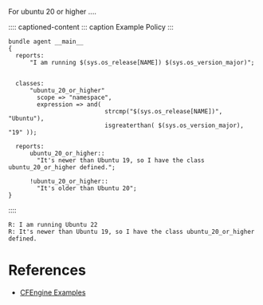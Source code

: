 For ubuntu 20 or higher ....

:::: captioned-content
::: caption
Example Policy
:::

``` {.cfengine3 include-stdlib="t" log-level="info" exports="both" tangle="ubuntu_version_or_higher_class.cf"}
bundle agent __main__
{
  reports:
      "I am running $(sys.os_release[NAME]) $(sys.os_version_major)";


  classes:
      "ubuntu_20_or_higher"
        scope => "namespace",
        expression => and(
                           strcmp("$(sys.os_release[NAME])", "Ubuntu"),
                           isgreaterthan( $(sys.os_version_major), "19" ));

  reports:
      ubuntu_20_or_higher::
        "It's newer than Ubuntu 19, so I have the class ubuntu_20_or_higher defined.";

      !ubuntu_20_or_higher::
        "It's older than Ubuntu 20";
}
```
::::

``` example
R: I am running Ubuntu 22
R: It's newer than Ubuntu 19, so I have the class ubuntu_20_or_higher defined.
```

# References

- [CFEngine Examples](id:38277465-771a-4db4-983a-8dfd434b1aff)
